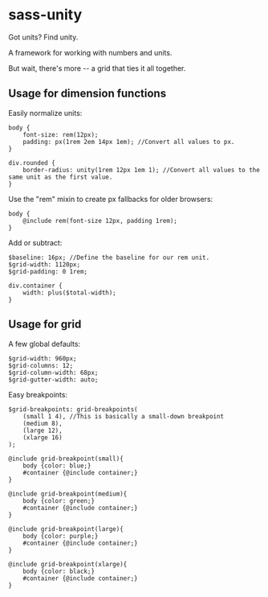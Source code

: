 sass-unity 
============================
Got units? Find unity.

A framework for working with numbers and units.

But wait, there's more -- a grid that ties it all together.


Usage for dimension functions
--------------------------

Easily normalize units:

	body {
		font-size: rem(12px);
		padding: px(1rem 2em 14px 1em); //Convert all values to px.
	}
	
	div.rounded {
		border-radius: unity(1rem 12px 1em 1); //Convert all values to the same unit as the first value.
	}

Use the "rem" mixin to create px fallbacks for older browsers:
	
	body {
		@include rem(font-size 12px, padding 1rem);
	}
	
Add or subtract:
	
	$baseline: 16px; //Define the baseline for our rem unit.
	$grid-width: 1120px;
	$grid-padding: 0 1rem;
	
	div.container {
		width: plus($total-width);
	}
	
	


Usage for grid
--------------------------

A few global defaults:

	$grid-width: 960px;
	$grid-columns: 12;
	$grid-column-width: 68px;
	$grid-gutter-width: auto;

Easy breakpoints:

	$grid-breakpoints: grid-breakpoints(
		(small 1 4), //This is basically a small-down breakpoint
		(medium 8),
		(large 12),
		(xlarge 16)
	);

	@include grid-breakpoint(small){
		body {color: blue;}
		#container {@include container;}
	}

	@include grid-breakpoint(medium){
		body {color: green;}
		#container {@include container;}
	}

	@include grid-breakpoint(large){
		body {color: purple;}
		#container {@include container;}
	}

	@include grid-breakpoint(xlarge){
		body {color: black;}
		#container {@include container;}
	}

